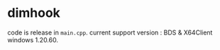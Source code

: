 # dimhook
code is release in ```main.cpp```.
current support version : BDS & X64Client windows 1.20.60.
